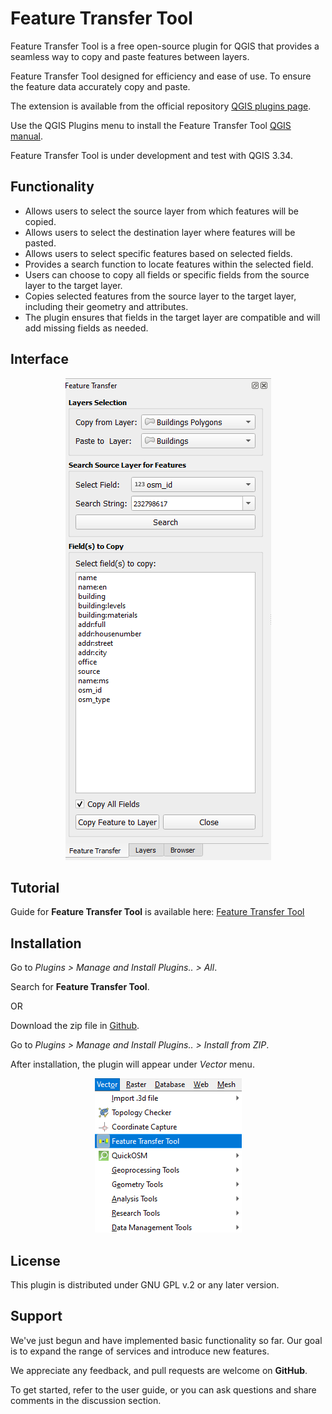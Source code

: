 # Feature Transfer Tool

Feature Transfer Tool is a free open-source plugin for QGIS that provides a seamless way to copy and paste features between layers.

Feature Transfer Tool designed for efficiency and ease of use. To ensure the feature data accurately copy and paste.

The extension is available from the official repository [QGIS plugins page](https://plugins.qgis.org/plugins/featuretransfer/). 

Use the QGIS Plugins menu to install the Feature Transfer Tool [QGIS manual](https://docs.qgis.org/3.34/en/docs/user_manual/plugins/plugins.html).

Feature Transfer Tool is under development and test with QGIS 3.34.


## Functionality

- Allows users to select the source layer from which features will be copied.
- Allows users to select the destination layer where features will be pasted. 
- Allows users to select specific features based on selected fields.
- Provides a search function to locate features within the selected field.
- Users can choose to copy all fields or specific fields from the source layer to the target layer.
- Copies selected features from the source layer to the target layer, including their geometry and attributes. 
- The plugin ensures that fields in the target layer are compatible and will add missing fields as needed.


## Interface

<p align="center">
  <img src="images/FeatureTransferTool.png" alt="Alt text">
</p>


## Tutorial 

Guide for **Feature Transfer Tool** is available here: [Feature Transfer Tool](https://gis.com.my/training/feature-transfer-tool/)


## Installation

Go to *Plugins > Manage and Install Plugins.. > All*.

Search for **Feature Transfer Tool**.

OR

Download the zip file in [Github](https://github.com/gisinnovationmy/FeatureTransferTool).

Go to *Plugins > Manage and Install Plugins.. > Install from ZIP*.


After installation, the plugin will appear under *Vector* menu.

<p align="center">
  <img src="images/FeatureTransferToolPath.png" alt="Alt text">
</p>


## License

This plugin is distributed under GNU GPL v.2 or any later version.


## Support

We've just begun and have implemented basic functionality so far. Our goal is to expand the range of services and introduce new features.

We appreciate any feedback, and pull requests are welcome on **GitHub**.

To get started, refer to the user guide, or you can ask questions and share comments in the discussion section.